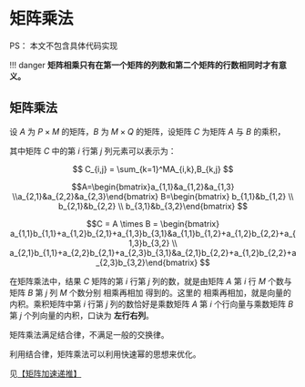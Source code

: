 # 矩阵乘法

PS： 本文不包含具体代码实现

!!! danger
    **矩阵相乘只有在第一个矩阵的列数和第二个矩阵的行数相同时才有意义。**

## 矩阵乘法

设 $A$ 为 $P \times M$ 的矩阵，$B$ 为 $M \times Q$ 的矩阵，设矩阵 $C$ 为矩阵 $A$ 与 $B$ 的乘积，

其中矩阵 $C$ 中的第 $i$ 行第 $j$ 列元素可以表示为：

$$ C_{i,j} = \sum_{k=1}^MA_{i,k},B_{k,j} $$

$$A=\begin{bmatrix}a_{1,1}&a_{1,2}&a_{1,3} \\a_{2,1}&a_{2,2}&a_{2,3}\end{bmatrix} B=\begin{bmatrix}  b_{1,1}&b_{1,2} \\  b_{2,1}&b_{2,2} \\  b_{3,1}&b_{3,2}\end{bmatrix} $$

$$C = A \times B = \begin{bmatrix}  a_{1,1}b_{1,1}+a_{1,2}b_{2,1}+a_{1,3}b_{3,1}&a_{1,1}b_{1,2}+a_{1,2}b_{2,2}+a_{1,3}b_{3,2} \\  a_{2,1}b_{1,1}+a_{2,2}b_{2,1}+a_{2,3}b_{3,1}&a_{2,1}b_{2,2}+a_{1,2}b_{2,2}+a_{2,3}b_{3,2}\end{bmatrix} $$

在矩阵乘法中，结果 $C$ 矩阵的第 $i$ 行第 $j$ 列的数，就是由矩阵 $A$ 第 $i$ 行 $M$ 个数与矩阵 $B$ 第 $j$ 列 $M$ 个数分别 相乘再相加 得到的。这里的 相乘再相加，就是向量的内积。乘积矩阵中第 $i$ 行第 $j$ 列的数恰好是乘数矩阵 $A$ 第 $i$ 个行向量与乘数矩阵 $B$ 第 $j$ 个列向量的内积，口诀为 **左行右列**。

矩阵乘法满足结合律，不满足一般的交换律。

利用结合律，矩阵乘法可以利用快速幂的思想来优化。

见[【矩阵加速递推】](https://note.goodfish.site/OI/Algorithms/%E7%9F%A9%E9%98%B5%E5%8A%A0%E9%80%9F%E9%80%92%E6%8E%A8/)